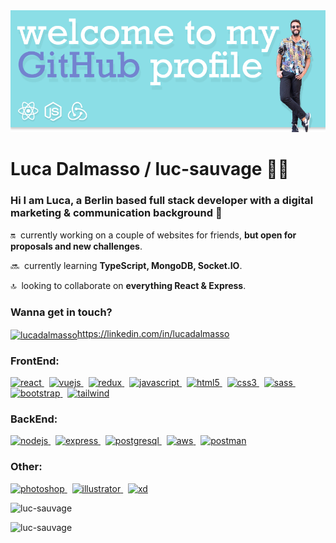 <img src="https://github.com/luc-sauvage/luc-sauvage/blob/main/banner-github.png?raw=true">

<h1 align="left">Luca Dalmasso / luc-sauvage 🧔🏽</h1>
<h3 align="left">Hi I am Luca, a Berlin based full stack developer with a digital marketing & communication background 🤖</h3>

🔛 &nbsp;currently working on a couple of websites for friends, **but open for proposals and new challenges**.

🔜 &nbsp;currently learning **TypeScript, MongoDB, Socket.IO**.

🔝 &nbsp;looking to collaborate on **everything React & Express**.

<h3 align="left">Wanna get in touch?</h3>
<p align="left">
<a href="https://linkedin.com/in/lucadalmasso" target="blank"><img align="center" src="https://cdn.jsdelivr.net/npm/simple-icons@3.0.1/icons/linkedin.svg" alt="lucadalmasso" height="30" width="40" />https://linkedin.com/in/lucadalmasso</a>
</p>

<!-- <hr style="color: #7fd9e2;" width= "100%" size="4" noshade> -->

<h3 align="left">FrontEnd:</h3>
<p align="left"> 
    <a href="https://reactjs.org/" target="_blank"> <img src="https://devicons.github.io/devicon/devicon.git/icons/react/react-original-wordmark.svg" alt="react" width="40" height="40"/> </a> &nbsp;
    <a href="https://vuejs.org/" target="_blank"> <img src="https://devicons.github.io/devicon/devicon.git/icons/vuejs/vuejs-original-wordmark.svg" alt="vuejs" width="40" height="40"/> </a> &nbsp;
    <a href="https://redux.js.org" target="_blank"> <img src="https://devicons.github.io/devicon/devicon.git/icons/redux/redux-original.svg" alt="redux" width="40" height="40"/> </a> &nbsp;
    <a href="https://developer.mozilla.org/en-US/docs/Web/JavaScript" target="_blank"> <img src="https://devicons.github.io/devicon/devicon.git/icons/javascript/javascript-original.svg" alt="javascript" width="40" height="40"/> </a> &nbsp;
    <a href="https://www.w3.org/html/" target="_blank"> <img src="https://devicons.github.io/devicon/devicon.git/icons/html5/html5-original-wordmark.svg" alt="html5" width="40" height="40"/> </a> &nbsp;
    <a href="https://www.w3schools.com/css/" target="_blank"> <img src="https://devicons.github.io/devicon/devicon.git/icons/css3/css3-original-wordmark.svg" alt="css3" width="40" height="40"/> </a> &nbsp;
    <a href="https://sass-lang.com" target="_blank"> <img src="https://devicons.github.io/devicon/devicon.git/icons/sass/sass-original.svg" alt="sass" width="40" height="40"/> </a> &nbsp;
    <a href="https://getbootstrap.com" target="_blank"> <img src="https://devicons.github.io/devicon/devicon.git/icons/bootstrap/bootstrap-plain.svg" alt="bootstrap" width="40" height="40"/> </a> &nbsp;
    <a href="https://tailwindcss.com/" target="_blank"> <img src="https://www.vectorlogo.zone/logos/tailwindcss/tailwindcss-icon.svg" alt="tailwind" width="40" height="40"/> </a> 
</p>

<!-- <hr style="color: #7fd9e2;" width= "100%" size="4" noshade> -->

<h3 align="left">BackEnd:</h3>
<p align="left"> 
    <a href="https://nodejs.org" target="_blank"> <img src="https://devicons.github.io/devicon/devicon.git/icons/nodejs/nodejs-original-wordmark.svg" alt="nodejs" width="40" height="40"/> </a> &nbsp;
    <a href="https://expressjs.com" target="_blank"> <img src="https://devicons.github.io/devicon/devicon.git/icons/express/express-original-wordmark.svg" alt="express" width="40" height="40"/> </a>  &nbsp;
    <a href="https://www.postgresql.org" target="_blank"> <img src="https://devicons.github.io/devicon/devicon.git/icons/postgresql/postgresql-original-wordmark.svg" alt="postgresql" width="40" height="40"/> </a> &nbsp;
    <a href="https://aws.amazon.com" target="_blank"> <img src="https://devicons.github.io/devicon/devicon.git/icons/amazonwebservices/amazonwebservices-original-wordmark.svg" alt="aws" width="40" height="40"/> </a> &nbsp;
    <a href="https://postman.com" target="_blank"> <img src="https://www.vectorlogo.zone/logos/getpostman/getpostman-icon.svg" alt="postman" width="40" height="40"/> </a> 
</p>

<!-- <hr style="color: #7fd9e2;" width= "100%" size="4" noshade>
 -->
<h3 align="left">Other:</h3>
<p align="left"> 
    <a href="https://www.photoshop.com/en" target="_blank"> <img src="https://devicons.github.io/devicon/devicon.git/icons/photoshop/photoshop-plain.svg" alt="photoshop" width="40" height="40"/> </a> &nbsp;
    <a href="https://www.adobe.com/in/products/illustrator.html" target="_blank"> <img src="https://www.vectorlogo.zone/logos/adobe_illustrator/adobe_illustrator-icon.svg" alt="illustrator" width="40" height="40"/> </a> &nbsp;
    <a href="https://www.adobe.com/products/xd.html" target="_blank"> <img src="https://cdn.worldvectorlogo.com/logos/adobe-xd.svg" alt="xd" width="40" height="40"/> </a> 
</p>
<!-- <hr style="color: #7fd9e2;" width= "100%" size="4" noshade> -->
<p>&nbsp;<img align="left" src="https://github-readme-stats.vercel.app/api?username=luc-sauvage&count_private=true&show_icons=true&theme=react&card_width=100%" alt="luc-sauvage" /></p>

<p><img align="left" src="https://github-readme-stats.vercel.app/api/top-langs/?username=luc-sauvage&count_private=true&locale=en&layout=compact" alt="luc-sauvage" /></p>
